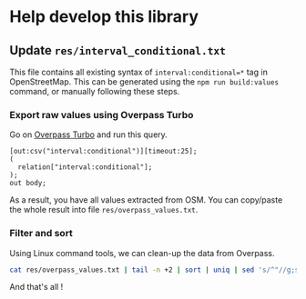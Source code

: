 # Help develop this library

## Update `res/interval_conditional.txt`

This file contains all existing syntax of `interval:conditional=*` tag in OpenStreetMap. This can be generated using the `npm run build:values` command, or manually following these steps.

### Export raw values using Overpass Turbo

Go on [Overpass Turbo](https://overpass-turbo.eu) and run this query.

```
[out:csv("interval:conditional")][timeout:25];
(
  relation["interval:conditional"];
);
out body;
```

As a result, you have all values extracted from OSM. You can copy/paste the whole result into file `res/overpass_values.txt`.

### Filter and sort

Using Linux command tools, we can clean-up the data from Overpass.

```bash
cat res/overpass_values.txt | tail -n +2 | sort | uniq | sed 's/^"//g;s/"$//g' > res/interval_conditional.txt
```

And that's all !
